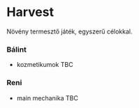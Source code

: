 # Harvest
Növény termesztő játék, egyszerű célokkal.

### Bálint
- kozmetikumok
TBC

### Reni
- main mechanika
TBC
